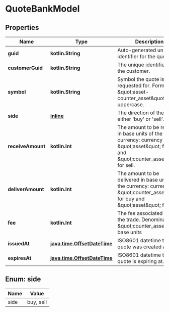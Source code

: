 
# QuoteBankModel

## Properties
Name | Type | Description | Notes
------------ | ------------- | ------------- | -------------
**guid** | **kotlin.String** | Auto-generated unique identifier for the quote. |  [optional]
**customerGuid** | **kotlin.String** | The unique identifier for the customer. |  [optional]
**symbol** | **kotlin.String** | Symbol the quote is being requested for. Format is \&quot;asset-counter_asset\&quot; in uppercase. |  [optional]
**side** | [**inline**](#Side) | The direction of the quote: either &#39;buy&#39; or &#39;sell&#39;. |  [optional]
**receiveAmount** | **kotlin.Int** | The amount to be received in base units of the currency: currency is \&quot;asset\&quot; for buy and \&quot;counter_asset\&quot; for sell. |  [optional]
**deliverAmount** | **kotlin.Int** | The amount to be delivered in base units of the currency: currency is \&quot;counter_asset\&quot; for buy and \&quot;asset\&quot; for sell. |  [optional]
**fee** | **kotlin.Int** | The fee associated with the trade. Denominated in \&quot;counter_asset\&quot; base units |  [optional]
**issuedAt** | [**java.time.OffsetDateTime**](java.time.OffsetDateTime.md) | ISO8601 datetime the quote was created at. |  [optional]
**expiresAt** | [**java.time.OffsetDateTime**](java.time.OffsetDateTime.md) | ISO8601 datetime the quote is expiring at. |  [optional]


<a name="Side"></a>
## Enum: side
Name | Value
---- | -----
side | buy, sell



